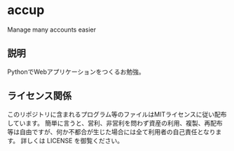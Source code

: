 # accup
Manage many accounts easier

## 説明
PythonでWebアプリケーションをつくるお勉強。

## ライセンス関係
このリポジトリに含まれるプログラム等のファイルはMITライセンスに従い配布しています。
簡単に言うと、営利、非営利を問わず資産の利用、複製、再配布等は自由ですが、何か不都合が生じた場合には全て利用者の自己責任となります。
詳しくは LICENSE を御覧ください。

